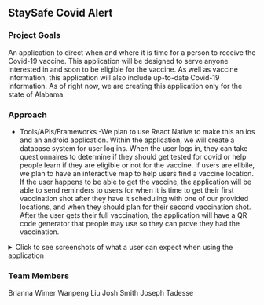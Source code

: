 ## StaySafe Covid Alert

### Project Goals
An application to direct when and where it is time for a person to receive the Covid-19 vaccine. This application will be designed to serve anyone interested in and soon to be eligible for the vaccine. As well as vaccine information, this application will also include up-to-date Covid-19 information. As of right now, we are creating this application only for the state of Alabama.

### Approach
* Tools/APIs/Frameworks
  -We plan to use React Native to make this an ios and an android application. Within the application, we will create a database system for user log ins. When the user logs in, they can take questionnaires to determine if they should get tested for covid or help people learn if they are eligible or not for the vaccine. If users are elibile, we plan to have an interactive map to help users find a vaccine location. If the user happens to be able to get the vaccine, the application will be able to send reminders to users for when it is time to get their first vaccination shot after they have it scheduling with one of our provided locations, and when they should plan for their second vaccination shot. After the user gets their full vaccination, the application will have a QR code generator that people may use so they can prove they had the vaccination. 
  

<details>
<summary>Click to see screenshots of what a user can expect when using the application</summary>
- <img width="215" alt="home" src="https://user-images.githubusercontent.com/62617888/107789377-1d689280-6d17-11eb-807e-b4067ed82bb2.png"> 
- <img width="215" alt="495-1" src="https://user-images.githubusercontent.com/62617888/107788618-39b7ff80-6d16-11eb-8e0a-657bc37b0d54.png">
- <img width="215" alt="495-2" src="https://user-images.githubusercontent.com/62617888/107788638-3e7cb380-6d16-11eb-96fd-3ab4a1851d3e.png">
- <img width="215" alt="495-3" src="https://user-images.githubusercontent.com/62617888/107788645-4177a400-6d16-11eb-9fdf-d3bfaebb1438.png">
- <img width="215" alt="495-4" src="https://user-images.githubusercontent.com/62617888/107788653-44729480-6d16-11eb-97e2-a7acd54bed02.png">
- <img width="215" alt="495-5" src="https://user-images.githubusercontent.com/62617888/107788658-46d4ee80-6d16-11eb-9893-46495bf87a14.png">
- <img width="215" alt="495-6" src="https://user-images.githubusercontent.com/62617888/107788662-49374880-6d16-11eb-83db-15b22e8bd61a.png">
- <img width="215" alt="495-7" src="https://user-images.githubusercontent.com/62617888/107788675-4ccacf80-6d16-11eb-910e-30bceb86ddb4.png">
- <img width="215" alt="495-8" src="https://user-images.githubusercontent.com/62617888/107788679-4fc5c000-6d16-11eb-9579-de595cebf247.png">
- <img width="215" alt="495-9" src="https://user-images.githubusercontent.com/62617888/107788709-56ecce00-6d16-11eb-8dbe-5289804445c5.png">
- <img width="215" alt="495-10" src="https://user-images.githubusercontent.com/62617888/107788737-5f450900-6d16-11eb-9cbe-562dda93f044.png">
</details>

### Team Members
Brianna Wimer
Wanpeng Liu
Josh Smith
Joseph Tadesse

